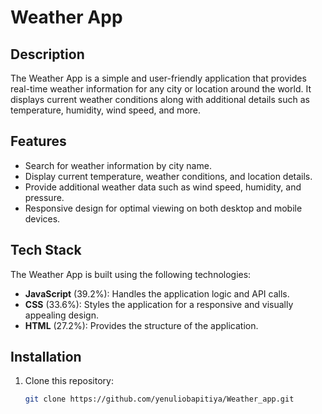 # Weather App

## Description
The Weather App is a simple and user-friendly application that provides real-time weather information for any city or location around the world. It displays current weather conditions along with additional details such as temperature, humidity, wind speed, and more.

## Features
- Search for weather information by city name.
- Display current temperature, weather conditions, and location details.
- Provide additional weather data such as wind speed, humidity, and pressure.
- Responsive design for optimal viewing on both desktop and mobile devices.

## Tech Stack
The Weather App is built using the following technologies:
- **JavaScript** (39.2%): Handles the application logic and API calls.
- **CSS** (33.6%): Styles the application for a responsive and visually appealing design.
- **HTML** (27.2%): Provides the structure of the application.

## Installation
1. Clone this repository:
   ```bash
   git clone https://github.com/yenuliobapitiya/Weather_app.git
